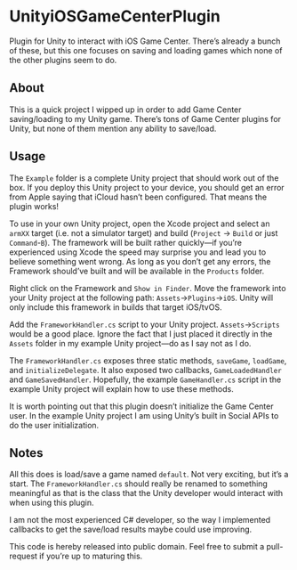 # UnityiOSGameCenterPlugin
Plugin for Unity to interact with iOS Game Center. There’s already a bunch of these, but this one focuses on saving and loading games which none of the other plugins seem to do.

## About
This is a quick project I wipped up in order to add Game Center saving/loading to my Unity game. There’s tons of Game Center plugins for Unity, but none of them mention any ability to save/load.

## Usage
The `Example` folder is a complete Unity project that should work out of the box. If you deploy this Unity project to your device, you should get an error from Apple saying that iCloud hasn’t been configured. That means the plugin works!

To use in your own Unity project, open the Xcode project and select an `armXX` target (i.e. not a simulator target) and build (`Project` -> `Build` or just `Command`-`B`). The framework will be built rather quickly—if you’re experienced using Xcode the speed may surprise you and lead you to believe something went wrong. As long as you don’t get any errors, the Framework should’ve built and will be available in the `Products` folder.

Right click on the Framework and `Show in Finder`. Move the framework into your Unity project at the following path: `Assets`->`Plugins`->`iOS`. Unity will only include this framework in builds that target iOS/tvOS.

Add the `FrameworkHandler.cs` script to your Unity project. `Assets`->`Scripts` would be a good place. Ignore the fact that I just placed it directly in the `Assets` folder in my example Unity project—do as I say not as I do.

The `FrameworkHandler.cs` exposes three static methods, `saveGame`, `loadGame`, and `initializeDelegate`. It also exposed two callbacks, `GameLoadedHandler` and `GameSavedHandler`. Hopefully, the example `GameHandler.cs` script in the example Unity project will explain how to use these methods.

It is worth pointing out that this plugin doesn’t initialize the Game Center user. In the example Unity project I am using Unity’s built in Social APIs to do the user initialization.

## Notes
All this does is load/save a game named `default`. Not very exciting, but it’s a start. The `FrameworkHandler.cs` should really be renamed to something meaningful as that is the class that the Unity developer would interact with when using this plugin.

I am not the most experienced C# developer, so the way I implemented callbacks to get the save/load results maybe could use improving.

This code is hereby released into public domain. Feel free to submit a pull-request if you’re up to maturing this.
